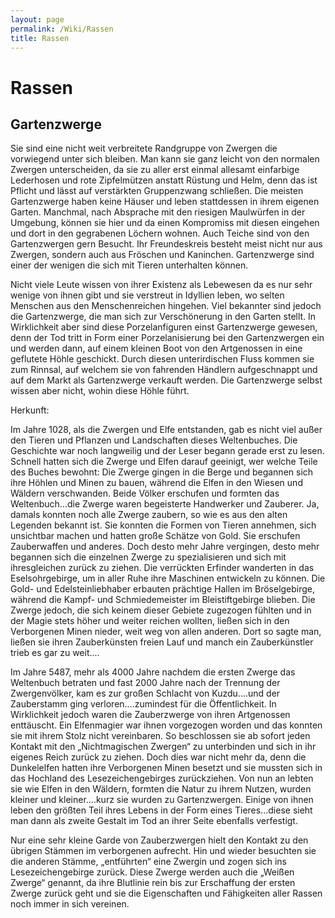 ```yaml
---
layout: page
permalink: /Wiki/Rassen
title: Rassen
---
```


# Rassen

## Gartenzwerge

Sie sind eine nicht weit verbreitete Randgruppe von Zwergen die vorwiegend unter sich bleiben. Man kann sie ganz leicht von den normalen Zwergen unterscheiden, da sie zu aller erst einmal allesamt einfarbige Lederhosen und rote Zipfelmützen anstatt Rüstung und Helm, denn das ist Pflicht und lässt auf verstärkten Gruppenzwang schließen. Die meisten Gartenzwerge haben keine Häuser und leben stattdessen in ihrem eigenen Garten. Manchmal, nach Absprache mit den riesigen Maulwürfen in der Umgebung, können sie hier und da einen Kompromiss mit diesen eingehen und dort in den gegrabenen Löchern wohnen. Auch Teiche sind von den Gartenzwergen gern Besucht. Ihr Freundeskreis besteht meist nicht nur aus Zwergen, sondern auch aus Fröschen und Kaninchen. Gartenzwerge sind einer der wenigen die sich mit Tieren unterhalten können.

Nicht viele Leute wissen von ihrer Existenz als Lebewesen da es nur sehr wenige von ihnen gibt und sie verstreut in Idyllien leben, wo selten Menschen aus den Menschenreichen hingehen. Viel bekannter sind jedoch die Gartenzwerge, die man sich zur Verschönerung in den Garten stellt. In Wirklichkeit aber sind diese Porzelanfiguren einst Gartenzwerge gewesen, denn der Tod tritt in Form einer Porzelanisierung bei den Gartenzwergen ein und werden dann, auf einem kleinen Boot von den Artgenossen in eine geflutete Höhle geschickt. Durch diesen unterirdischen Fluss kommen sie zum Rinnsal, auf welchem sie von fahrenden Händlern aufgeschnappt und auf dem Markt als Gartenzwerge verkauft werden. Die Gartenzwerge selbst wissen aber nicht, wohin diese Höhle führt.

Herkunft: 

Im Jahre 1028, als die Zwergen und Elfe entstanden, gab es nicht viel außer den Tieren und Pflanzen und Landschaften dieses Weltenbuches. Die Geschichte war noch langweilig und der Leser begann gerade erst zu lesen. Schnell hatten sich die Zwerge und Elfen darauf geeinigt, wer welche Teile des Buches bewohnt: Die Zwerge gingen in die Berge und begannen sich ihre Höhlen und Minen zu bauen, während die Elfen in den Wiesen und Wäldern verschwanden. Beide Völker erschufen und formten das Weltenbuch...die Zwerge waren begeisterte Handwerker und Zauberer. Ja, damals konnten noch alle Zwerge zaubern, so wie es aus den alten Legenden bekannt ist. Sie konnten die Formen von Tieren annehmen, sich unsichtbar machen und hatten große Schätze von Gold. Sie erschufen Zauberwaffen und anderes. Doch desto mehr Jahre vergingen, desto mehr begannen sich die einzelnen Zwerge zu spezialisieren und sich mit ihresgleichen zurück zu ziehen. Die verrückten Erfinder wanderten in das Eselsohrgebirge, um in aller Ruhe ihre Maschinen entwickeln zu können. Die Gold- und Edelsteinliebhaber erbauten prächtige Hallen im Bröselgebirge, während die Kampf- und Schmiedemeister im Bleistiftgebirge blieben. Die Zwerge jedoch, die sich keinem dieser Gebiete zugezogen fühlten und in der Magie stets höher und weiter reichen wollten, ließen sich in den Verborgenen Minen nieder, weit weg von allen anderen. Dort so sagte man, ließen sie ihren Zauberkünsten freien Lauf und manch ein Zauberkünstler trieb es gar zu weit....

Im Jahre 5487, mehr als 4000 Jahre nachdem die ersten Zwerge das Weltenbuch betraten und fast 2000 Jahre nach der Trennung der Zwergenvölker, kam es zur großen Schlacht von Kuzdu....und der Zauberstamm ging verloren....zumindest für die Öffentlichkeit. In Wirklichkeit jedoch waren die Zauberzwerge von ihren Artgenossen enttäuscht. Ein Elfenmagier war ihnen vorgezogen worden und das konnten sie mit ihrem Stolz nicht vereinbaren. So beschlossen sie ab sofort jeden Kontakt mit den &bdquo;Nichtmagischen Zwergen&ldquo; zu unterbinden und sich in ihr eigenes Reich zurück zu ziehen. Doch dies war nicht mehr da, denn die Dunkelelfen hatten ihre Verborgenen Minen besetzt und sie mussten sich in das Hochland des Lesezeichengebirges zurückziehen. Von nun an lebten sie wie Elfen in den Wäldern, formten die Natur zu ihrem Nutzen, wurden kleiner und kleiner....kurz sie wurden zu Gartenzwergen. Einige von ihnen leben den größten Teil ihres Lebens in der Form eines Tieres...diese sieht man dann als zweite Gestalt im Tod an ihrer Seite ebenfalls verfestigt. 

Nur eine sehr kleine Garde von Zauberzwergen hielt den Kontakt zu den übrigen Stämmen im verborgenen aufrecht. Hin und wieder besuchten sie die anderen Stämme, &bdquo;entführten&ldquo; eine Zwergin und zogen sich ins Lesezeichengebirge zurück. Diese Zwerge werden auch die &bdquo;Weißen Zwerge&ldquo; genannt, da ihre Blutlinie rein bis zur Erschaffung der ersten Zwerge zurück geht und sie die Eigenschaften und Fähigkeiten aller Rassen noch immer in sich vereinen. 

